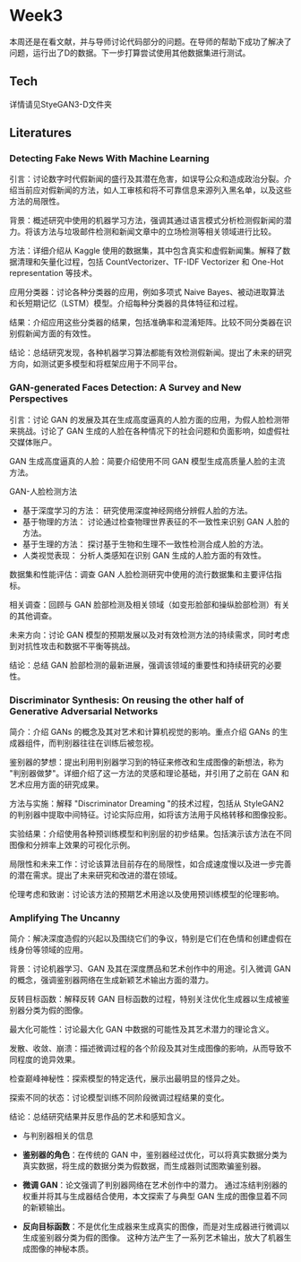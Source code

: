 # Week3
本周还是在看文献，并与导师讨论代码部分的问题。在导师的帮助下成功了解决了问题，运行出了D的数据。下一步打算尝试使用其他数据集进行测试。

## Tech
详情请见StyeGAN3-D文件夹

## Literatures

### Detecting Fake News With Machine Learning

引言：讨论数字时代假新闻的盛行及其潜在危害，如误导公众和造成政治分裂。介绍当前应对假新闻的方法，如人工审核和将不可靠信息来源列入黑名单，以及这些方法的局限性。

背景：概述研究中使用的机器学习方法，强调其通过语言模式分析检测假新闻的潜力。将该方法与垃圾邮件检测和新闻文章中的立场检测等相关领域进行比较。

方法：详细介绍从 Kaggle 使用的数据集，其中包含真实和虚假新闻集。解释了数据清理和矢量化过程，包括 CountVectorizer、TF-IDF Vectorizer 和 One-Hot representation 等技术。

应用分类器：讨论各种分类器的应用，例如多项式 Naive Bayes、被动进取算法和长短期记忆（LSTM）模型。介绍每种分类器的具体特征和过程。

结果：介绍应用这些分类器的结果，包括准确率和混淆矩阵。比较不同分类器在识别假新闻方面的有效性。

结论：总结研究发现，各种机器学习算法都能有效检测假新闻。提出了未来的研究方向，如测试更多模型和将框架应用于不同平台。

### GAN-generated Faces Detection: A Survey and New Perspectives

引言：讨论 GAN 的发展及其在生成高度逼真的人脸方面的应用，为假人脸检测带来挑战。讨论了 GAN 生成的人脸在各种情况下的社会问题和负面影响，如虚假社交媒体账户。

GAN 生成高度逼真的人脸：简要介绍使用不同 GAN 模型生成高质量人脸的主流方法。

GAN-人脸检测方法
   - 基于深度学习的方法： 研究使用深度神经网络分辨假人脸的方法。
   - 基于物理的方法： 讨论通过检查物理世界表征的不一致性来识别 GAN 人脸的方法。
   - 基于生理的方法： 探讨基于生物和生理不一致性检测合成人脸的方法。
   - 人类视觉表现： 分析人类感知在识别 GAN 生成的人脸方面的有效性。

数据集和性能评估：调查 GAN 人脸检测研究中使用的流行数据集和主要评估指标。

相关调查：回顾与 GAN 脸部检测及相关领域（如变形脸部和操纵脸部检测）有关的其他调查。

未来方向：讨论 GAN 模型的预期发展以及对有效检测方法的持续需求，同时考虑到对抗性攻击和数据不平衡等挑战。

结论：总结 GAN 脸部检测的最新进展，强调该领域的重要性和持续研究的必要性。

### Discriminator Synthesis: On reusing the other half of Generative Adversarial Networks

简介：介绍 GANs 的概念及其对艺术和计算机视觉的影响。重点介绍 GANs 的生成器组件，而判别器往往在训练后被忽视。

鉴别器的梦想：提出利用判别器学习到的特征来修改和生成图像的新想法，称为 "判别器做梦"。详细介绍了这一方法的灵感和理论基础，并引用了之前在 GAN 和艺术应用方面的研究成果。

方法与实施：解释 "Discriminator Dreaming "的技术过程，包括从 StyleGAN2 的判别器中提取中间特征。讨论实际应用，如将该方法用于风格转移和图像投影。

实验结果：介绍使用各种预训练模型和判别层的初步结果。包括演示该方法在不同图像和分辨率上效果的可视化示例。

局限性和未来工作：讨论该算法目前存在的局限性，如合成速度慢以及进一步完善的潜在需求。提出了未来研究和改进的潜在领域。

伦理考虑和致谢：讨论该方法的预期艺术用途以及使用预训练模型的伦理影响。

### Amplifying The Uncanny

简介：解决深度造假的兴起以及围绕它们的争议，特别是它们在色情和创建虚假在线身份等领域的应用。

背景：讨论机器学习、GAN 及其在深度赝品和艺术创作中的用途。引入微调 GAN 的概念，强调鉴别器网络在生成新颖艺术输出方面的潜力。

反转目标函数：解释反转 GAN 目标函数的过程，特别关注优化生成器以生成被鉴别器分类为假的图像。

最大化可能性：讨论最大化 GAN 中数据的可能性及其艺术潜力的理论含义。

发散、收敛、崩溃：描述微调过程的各个阶段及其对生成图像的影响，从而导致不同程度的诡异效果。

检查巅峰神秘性：探索模型的特定迭代，展示出最明显的怪异之处。

探索不同的状态：讨论模型训练不同阶段微调过程结果的变化。

结论：总结研究结果并反思作品的艺术和感知含义。

- 与判别器相关的信息

- **鉴别器的角色**：在传统的 GAN 中，鉴别器经过优化，可以将真实数据分类为真实数据，将生成的数据分类为假数据，而生成器则试图欺骗鉴别器。
- **微调 GAN**：论文强调了判别器网络在艺术创作中的潜力。 通过冻结判别器的权重并将其与生成器结合使用，本文探索了与典型 GAN 生成的图像显着不同的新颖输出。
- **反向目标函数**：不是优化生成器来生成真实的图像，而是对生成器进行微调以生成鉴别器分类为假的图像。 这种方法产生了一系列艺术输出，放大了机器生成图像的神秘本质。


